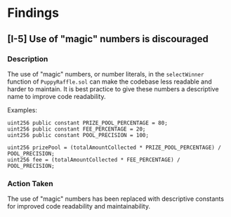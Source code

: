 # Findings

## [I-5] Use of "magic" numbers is discouraged

### Description
The use of "magic" numbers, or number literals, in the `selectWinner` function of `PuppyRaffle.sol` can make the codebase less readable and harder to maintain. It is best practice to give these numbers a descriptive name to improve code readability.

Examples:
```solidity
uint256 public constant PRIZE_POOL_PERCENTAGE = 80;
uint256 public constant FEE_PERCENTAGE = 20;
uint256 public constant POOL_PRECISION = 100;

uint256 prizePool = (totalAmountCollected * PRIZE_POOL_PERCENTAGE) / POOL_PRECISION;
uint256 fee = (totalAmountCollected * FEE_PERCENTAGE) / POOL_PRECISION;
```

### Action Taken
The use of "magic" numbers has been replaced with descriptive constants for improved code readability and maintainability.
